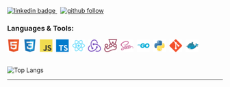 <a href="https://www.linkedin.com/in/pstano/">
    <img src="https://img.shields.io/badge/LinkedIn-0077B5?style=for-the-badge&logo=linkedin&logoColor=white" alt="linkedin badge" height="28" />
</a>&nbsp;

<a href="https://github.com/pstano1">
    <img src="https://img.shields.io/github/followers/pstano1.svg?style=social&label=Follow&maxAge=2592000" alt="github follow" height="28" />
</a>

### Languages & Tools:

<div>
  <img src='https://github.com/devicons/devicon/blob/master/icons/html5/html5-original.svg' alt='html5' width='30' height='30' />&nbsp;
  <img src='https://github.com/devicons/devicon/blob/master/icons/css3/css3-original.svg' alt='css3' width='30' height='30' />&nbsp;
  <img src='https://github.com/devicons/devicon/blob/master/icons/javascript/javascript-original.svg' alt='javascript' width='30' height='30' />&nbsp;
  <img src='https://github.com/devicons/devicon/blob/master/icons/typescript/typescript-original.svg' alt='typescript' width='30' height='30' />&nbsp;
  <img src='https://github.com/devicons/devicon/blob/master/icons/react/react-original.svg' alt='react' width='30' height='30' />&nbsp;
  <img src='https://github.com/devicons/devicon/blob/master/icons/redux/redux-original.svg' alt='redux' width='30' height='30' />&nbsp;
  <img src='https://github.com/devicons/devicon/blob/master/icons/jest/jest-plain.svg' alt='jest' width='30' height='30' />&nbsp;
  <img src='https://github.com/devicons/devicon/blob/master/icons/sass/sass-original.svg' alt='sass' width='30' height='30' />&nbsp;
  <img src='https://github.com/devicons/devicon/blob/master/icons/go/go-original-wordmark.svg' alt='golang' width='30' height='30' />&nbsp;
  <img src='https://github.com/devicons/devicon/blob/master/icons/python/python-original.svg' alt='python' width='30' height='30' />&nbsp;
  <img src='https://github.com/devicons/devicon/blob/master/icons/git/git-original.svg' alt='git' width='30' height='30' />&nbsp;
  <img src='https://github.com/devicons/devicon/blob/master/icons/docker/docker-original.svg' alt='docker' width='30' height='30' />&nbsp;
</div>
<br />

![Top Langs](https://github-readme-stats-git-master-pstano1.vercel.app/api/top-langs/?username=pstano1&exclude_repo=github-readme-stats,salaries-in-data-analysis&theme=tokyonight&layout=compact&langs_count=10)

<hr />

